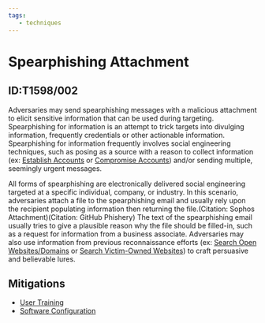```yaml
---
tags:
   - techniques
---
```

# Spearphishing Attachment
## ID:T1598/002
Adversaries may send spearphishing messages with a malicious attachment to elicit sensitive information that can be used during targeting. Spearphishing for information is an attempt to trick targets into divulging information, frequently credentials or other actionable information. Spearphishing for information frequently involves social engineering techniques, such as posing as a source with a reason to collect information (ex: [Establish Accounts](/mitre/techniques/T1585) or [Compromise Accounts](/mitre/techniques/T1586)) and/or sending multiple, seemingly urgent messages.

All forms of spearphishing are electronically delivered social engineering targeted at a specific individual, company, or industry. In this scenario, adversaries attach a file to the spearphishing email and usually rely upon the recipient populating information then returning the file.(Citation: Sophos Attachment)(Citation: GitHub Phishery) The text of the spearphishing email usually tries to give a plausible reason why the file should be filled-in, such as a request for information from a business associate. Adversaries may also use information from previous reconnaissance efforts (ex: [Search Open Websites/Domains](/mitre/techniques/T1593) or [Search Victim-Owned Websites](/mitre/techniques/T1594)) to craft persuasive and believable lures.
## Mitigations
* [User Training](/mitre/mitigations/M1017)
* [Software Configuration](/mitre/mitigations/M1054)
